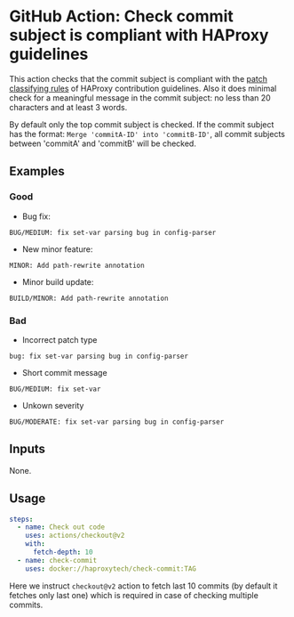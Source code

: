 # GitHub Action: Check commit subject is compliant with HAProxy guidelines

This action checks that the commit subject is compliant with the [patch classifying rules](https://github.com/haproxy/haproxy/blob/master/CONTRIBUTING#L632) of HAProxy contribution guidelines. Also it does minimal check for a meaningful message in the commit subject: no less than 20 characters and at least 3 words.

By default only the top commit subject is checked.
If the commit subject has the format: `Merge 'commitA-ID' into 'commitB-ID'`, all commit subjects between 'commitA' and 'commitB' will be checked.

## Examples

### Good

- Bug fix:
```
BUG/MEDIUM: fix set-var parsing bug in config-parser
```
- New minor feature:
```
MINOR: Add path-rewrite annotation
```
- Minor build update:
```
BUILD/MINOR: Add path-rewrite annotation
```

### Bad

- Incorrect patch type
```
bug: fix set-var parsing bug in config-parser
```
- Short commit message 
```
BUG/MEDIUM: fix set-var
```
- Unkown severity
```
BUG/MODERATE: fix set-var parsing bug in config-parser
```


## Inputs

None.

## Usage

```yaml
steps:
  - name: Check out code
    uses: actions/checkout@v2
    with:
      fetch-depth: 10
  - name: check-commit
    uses: docker://haproxytech/check-commit:TAG
```
Here we instruct `checkout@v2` action to fetch last 10 commits (by default it fetches only last one) which is required in case of checking multiple commits.

